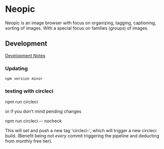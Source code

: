 # Neopic

Neopic is an image browser with focus on organizing, tagging, captioning, sorting of images. With a special focus on families (groups) of images.

## Development

[Development Notes](./docs/DEVELOPMENT.md)

### Updating

    npm version minor

### testing with circleci

  npm run circleci

or if you don't mind pending changes

  npm run circleci -- nocheck

This will set and push a new tag 'circleci-<shorthash>', which will trigger a new circleci build. (Benefit being not _every_ commit triggering the pipeline and deducting from monthly free tier).
